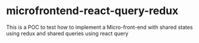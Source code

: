 # microfrontend-react-query-redux
This is a POC to test how to implement a Micro-front-end  with shared states using redux and shared queries using react query 
